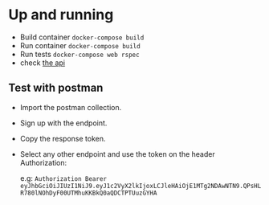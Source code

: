# Up and running

* Build container
  `docker-compose build`
* Run container
  `docker-compose build`
* Run tests
  `docker-compose web rspec`  
* check [the api](http://0.0.0.0:3000)

## Test with postman

* Import the postman collection.
* Sign up with the endpoint.
* Copy the response token.
* Select any other endpoint and use the token on the header Authorization:

    e.g: `Authorization Bearer eyJhbGciOiJIUzI1NiJ9.eyJ1c2VyX2lkIjoxLCJleHAiOjE1MTg2NDAwNTN9.QPsHLR780lNOhDyF00UTMhuKKBkQ0aQDCTPTUuzGYHA`
